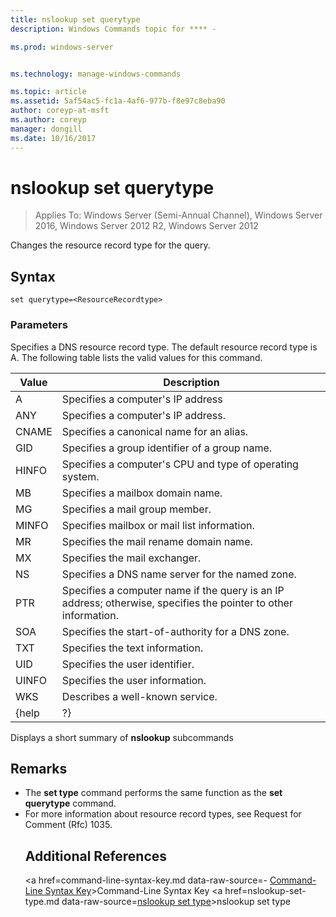```yaml
---
title: nslookup set querytype
description: Windows Commands topic for **** - 

ms.prod: windows-server


ms.technology: manage-windows-commands

ms.topic: article
ms.assetid: 5af54ac5-fc1a-4af6-977b-f8e97c8eba90
author: coreyp-at-msft
ms.author: coreyp
manager: dongill
ms.date: 10/16/2017
---
```

# nslookup set querytype

>Applies To: Windows Server (Semi-Annual Channel), Windows Server 2016, Windows Server 2012 R2, Windows Server 2012

Changes the resource record type for the query.
## Syntax
```
set querytype=<ResourceRecordtype>
```
### Parameters
<ResourceRecordtype>
Specifies a DNS resource record type. The default resource record type is A. The following table lists the valid values for this command.

| Value |                                                   Description                                                   |
|-------|-----------------------------------------------------------------------------------------------------------------|
|   A   |                                      Specifies a computer&#39;s IP address                                      |
|  ANY  |                                     Specifies a computer&#39;s IP address.                                      |
| CNAME |                                    Specifies a canonical name for an alias.                                     |
|  GID  |                                  Specifies a group identifier of a group name.                                  |
| HINFO |                          Specifies a computer&#39;s CPU and type of operating system.                           |
|  MB   |                                        Specifies a mailbox domain name.                                         |
|  MG   |                                         Specifies a mail group member.                                          |
| MINFO |                                   Specifies mailbox or mail list information.                                   |
|  MR   |                                     Specifies the mail rename domain name.                                      |
|  MX   |                                          Specifies the mail exchanger.                                          |
|  NS   |                                 Specifies a DNS name server for the named zone.                                 |
|  PTR  | Specifies a computer name if the query is an IP address; otherwise, specifies the pointer to other information. |
|  SOA  |                                Specifies the start-of-authority for a DNS zone.                                 |
|  TXT  |                                         Specifies the text information.                                         |
|  UID  |                                         Specifies the user identifier.                                          |
| UINFO |                                         Specifies the user information.                                         |
|  WKS  |                                         Describes a well-known service.                                         |
| {help |                                                       ?}                                                        |

Displays a short summary of <strong>nslookup</strong> subcommands
## Remarks
- The <strong>set type</strong> command performs the same function as the <strong>set querytype</strong> command.
- For more information about resource record types, see Request for Comment (Rfc) 1035.
  ## Additional References
  <a href=command-line-syntax-key.md data-raw-source=- [Command-Line Syntax Key](command-line-syntax-key.md)>Command-Line Syntax Key</a>
  <a href=nslookup-set-type.md data-raw-source=[nslookup set type](nslookup-set-type.md)>nslookup set type</a>
